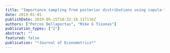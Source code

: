 ```yaml
---
title: "Importance sampling from posterior distributions using copula-like approximations"
date: 2019-01-01
publishDate: 2019-09-15T18:32:18.117116Z
authors: ["Petros Dellaportas", "Mike G Tsionas"]
publication_types: ["2"]
abstract: ""
featured: false
publication: "*Journal of Econometrics*"
---
```


